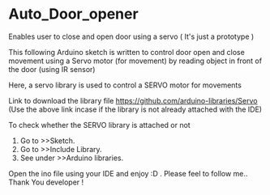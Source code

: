 # Auto_Door_opener
Enables user to close and open door using a servo ( It's just a prototype )

This following Arduino sketch is written to control door open and close movement using a 
   Servo motor (for movement) by reading object in front of the door (using IR sensor)
   
   Here, a servo library is used to control a SERVO motor for movements
   
   Link to download the library file
   https://github.com/arduino-libraries/Servo
   (Use the above link incase if the library is not already attached with the IDE)
   
   To check whether the SERVO library is attached or not
   1. Go to >>Sketch.
   2. Go to >>Include Library.
   3. See under >>Arduino libraries.

Open the ino file using your IDE and enjoy :D . Please feel to follow me.. Thank You developer !
